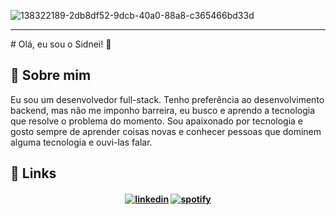 

![138322189-2db8df52-9dcb-40a0-88a8-c365466bd33d](https://user-images.githubusercontent.com/25608316/163558251-9d82cc64-0d3c-4e0e-9c5d-68b381c438be.gif)
<hr>
# Olá, eu sou o Sidnei! 👋


## 🚀 Sobre mim
Eu sou um desenvolvedor full-stack. Tenho preferência ao desenvolvimento backend, mas não me imponho barreira, eu busco e aprendo a tecnologia que resolve o problema do momento.
Sou apaixonado por tecnologia e gosto sempre de aprender coisas novas e conhecer pessoas que dominem alguma tecnologia e ouvi-las falar.


## 🔗 Links
<h4 align="center">


[![linkedin](https://img.shields.io/badge/linkedin-0A66C2?style=for-the-badge&logo=linkedin&logoColor=white)](https://www.linkedin.com/in/sidneijr/)
[![spotify](https://img.shields.io/badge/-Spotify-3bb34b?style=for-the-badge&logo=spotify&logoColor=white)](https://open.spotify.com/playlist/3FcpJesloHvI9jXROK0ecy)

</h4>
